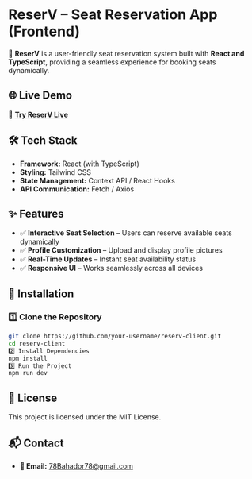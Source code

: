 # **ReserV – Seat Reservation App (Frontend)**  

🚀 **ReserV** is a user-friendly seat reservation system built with **React and TypeScript**, providing a seamless experience for booking seats dynamically.  

## **🌐 Live Demo**  
🔗 **[Try ReserV Live](https://reserv.bahadorcodes.com)**  

## **🛠 Tech Stack**  
- **Framework:** React (with TypeScript)  
- **Styling:** Tailwind CSS  
- **State Management:** Context API / React Hooks  
- **API Communication:** Fetch / Axios  

## **✨ Features**  
- ✅ **Interactive Seat Selection** – Users can reserve available seats dynamically  
- ✅ **Profile Customization** – Upload and display profile pictures  
- ✅ **Real-Time Updates** – Instant seat availability status  
- ✅ **Responsive UI** – Works seamlessly across all devices  

## **🚀 Installation**  

### **1️⃣ Clone the Repository**  
```bash
git clone https://github.com/your-username/reserv-client.git
cd reserv-client
2️⃣ Install Dependencies
npm install
3️⃣ Run the Project
npm run dev
```

## **📜 License** 
This project is licensed under the MIT License.

## **📬 Contact** 
- **📧 Email:** 78Bahador78@gmail.com
